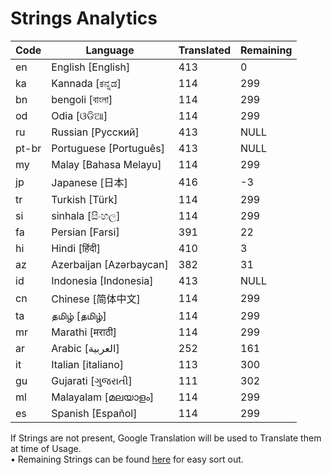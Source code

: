 # Strings Analytics


| Code | Language | Translated | Remaining |
|----|-------|-------|---|
| en | English [English] | 413 | 0 |
| ka | Kannada [ಕನ್ನಡ] | 114 | 299 |
| bn | bengoli [বাংলা] | 114 | 299 |
| od | Odia [ଓଡିଆ] | 114 | 299 |
| ru | Russian [Русский] | 413 | NULL |
| pt-br | Portuguese [Português] | 413 | NULL |
| my | Malay [Bahasa Melayu] | 114 | 299 |
| jp | Japanese [日本] | 416 | -3 |
| tr | Turkish [Türk] | 114 | 299 |
| si | sinhala [සිංහල] | 114 | 299 |
| fa | Persian [Farsi] | 391 | 22 |
| hi | Hindi [हिंदी] | 410 | 3 |
| az | Azerbaijan [Azərbaycan] | 382 | 31 |
| id | Indonesia [Indonesia] | 413 | NULL |
| cn | Chinese [简体中文] | 114 | 299 |
| ta | தமிழ் [தமிழ்] | 114 | 299 |
| mr | Marathi [मराठी] | 114 | 299 |
| ar | Arabic [العربية] | 252 | 161 |
| it | Italian [italiano] | 113 | 300 |
| gu | Gujarati [ગુજરાતી] | 111 | 302 |
| ml | Malayalam [മലയാളം] | 114 | 299 |
| es | Spanish [Español] | 114 | 299 |


If Strings are not present, Google Translation will be used to Translate them at time of Usage.
<br>• Remaining Strings can be found [here](./remaining.csv) for easy sort out.